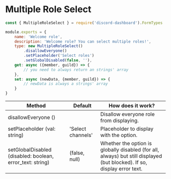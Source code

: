 # Multiple Role Select <Badge type="info" text="FREE" />

```js
const { MultipleRoleSelect } = require('discord-dashboard').FormTypes

module.exports = {
    name: 'Welcome role',
    description: 'Welcome role? You can select multiple roles!',
    type: new MultipleRoleSelect()
        .disallowEveryone()
        .setPlaceholder('Select roles')
        .setGlobalDisabled(false, ''),
    get: async ({member, guild}) => {
        // you need to always return an strings' array
    },
    set: async (newData, {member, guild}) => {
        // newData is always a strings' array
    }
}
```

| Method                                                    | Default           | How does it work?                                                                                                       |
|-----------------------------------------------------------|-------------------|-------------------------------------------------------------------------------------------------------------------------|
| disallowEveryone ()                                       |                   | Disallow everyone role from displaying.                                                                                 |
| setPlaceholder (val: string)                              | 'Select channels' | Placeholder to display with the option.                                                                                 |
| setGlobalDisabled (disabled: boolean, error_text: string) | (false, null)     | Whether the option is globally disabled (for all, always) but still displayed (but blocked). If so, display error text. |

